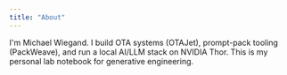 ```yaml
---
title: "About"
---
```


I'm Michael Wiegand. I build OTA systems (OTAJet), prompt-pack tooling (PackWeave), and run a local AI/LLM stack on NVIDIA Thor.
This is my personal lab notebook for generative engineering.
